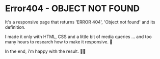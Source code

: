 # Error404 - OBJECT NOT FOUND

It's a responsive page that returns 'ERROR 404', 'Object not found' and its definition.

I made it only with HTML, CSS and a little bit of media queries ... and too many hours to research how to make it responsive. 🙂

In the end, i'm happy with the result. 🙋‍♂️

